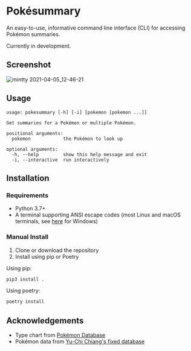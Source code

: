 # Pokésummary
An easy-to-use, informative command line interface (CLI)
for accessing Pokémon summaries.

Currently in development.

## Screenshot
![mintty 2021-04-05_12-46-21](https://user-images.githubusercontent.com/29507110/113599782-1a9a6780-960d-11eb-81b7-7f024d6672a3.png)


## Usage
```
usage: pokesummary [-h] [-i] [pokemon [pokemon ...]]

Get summaries for a Pokémon or multiple Pokémon.

positional arguments:
  pokemon            the Pokémon to look up

optional arguments:
  -h, --help         show this help message and exit
  -i, --interactive  run interactively
```

## Installation

### Requirements
- Python 3.7+
- A terminal supporting ANSI escape codes
(most Linux and macOS terminals,
see [here](https://superuser.com/questions/413073/windows-console-with-ansi-colors-handling) for Windows)

### Manual Install
1. Clone or download the repository
2. Install using pip or Poetry

Using pip:
```sh
pip3 install .
```

Using poetry:
```sh
poetry install
```

## Acknowledgements
- Type chart from [Pokémon Database](https://pokemondb.net/type)
- Pokémon data from [Yu-Chi Chiang's fixed database](https://www.kaggle.com/mrdew25/pokemon-database/discussion/165031)
